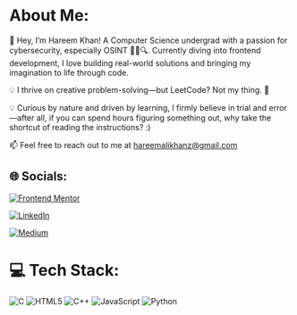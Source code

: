 

# About Me:
👋 Hey, I’m Hareem Khan! A Computer Science undergrad with a passion for cybersecurity, especially OSINT 🕵️‍♂️🔍. Currently diving into frontend development, I love building real-world solutions and bringing my imagination to life through code.

💡 I thrive on creative problem-solving—but LeetCode? Not my thing. 😤

💡 Curious by nature and driven by learning, I firmly believe in trial and error—after all, if you can spend hours figuring something out, why take the shortcut of reading the instructions? :) 

📫 Feel free to reach out to me at hareemalikhanz@gmail.com 

## 🌐 Socials:

[![Frontend Mentor](https://img.shields.io/badge/Frontend%20Mentor-%23333333.svg?logo=frontendmentor&logoColor=white)](https://www.frontendmentor.io/profile/HareemKH)

[![LinkedIn](https://img.shields.io/badge/LinkedIn-%230077B5.svg?logo=linkedin&logoColor=white)](https://linkedin.com/in/hareemkhan123) 

[![Medium](https://img.shields.io/badge/Medium-12100E?logo=medium&logoColor=white)](https://medium.com/@hareemalikhanz) 

# 💻 Tech Stack:
![C](https://img.shields.io/badge/c-%2300599C.svg?style=for-the-badge&logo=c&logoColor=white) ![HTML5](https://img.shields.io/badge/html5-%23E34F26.svg?style=for-the-badge&logo=html5&logoColor=white) ![C++](https://img.shields.io/badge/c++-%2300599C.svg?style=for-the-badge&logo=c%2B%2B&logoColor=white)  ![JavaScript](https://img.shields.io/badge/javascript-%23323330.svg?style=for-the-badge&logo=javascript&logoColor=%23F7DF1E) ![Python](https://img.shields.io/badge/python-3670A0?style=for-the-badge&logo=python&logoColor=ffdd54) 
